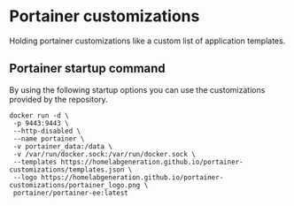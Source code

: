 # Portainer customizations

Holding portainer customizations like a custom list of application templates.

## Portainer startup command

By using the following startup options you can use the customizations provided by the repository.

```
docker run -d \
 -p 9443:9443 \
 --http-disabled \
 --name portainer \
 -v portainer_data:/data \
 -v /var/run/docker.sock:/var/run/docker.sock \
 --templates https://homelabgeneration.github.io/portainer-customizations/templates.json \
 --logo https://homelabgeneration.github.io/portainer-customizations/portainer_logo.png \
 portainer/portainer-ee:latest
```

